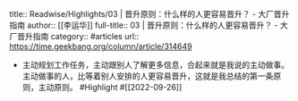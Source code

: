 title:: Readwise/Highlights/03 | 晋升原则：什么样的人更容易晋升？ - 大厂晋升指南
author:: [[李运华]]
full-title:: 03 | 晋升原则：什么样的人更容易晋升？ - 大厂晋升指南
category:: #articles
url:: https://time.geekbang.org/column/article/314649
- 主动规划工作任务，主动跟别人了解更多信息，合起来就是我说的主动做事。主动做事的人，比等着别人安排的人更容易晋升，这就是我总结的第一条原则，主动原则。 #Highlight #[[2022-09-26]]